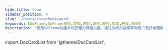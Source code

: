 ```yaml
---
hide_title: true
sidebar_position: 4
slug: '/course/starbook/word'
keywords: [GoFrame,GoFrame框架,文档,网站,课程,教程,指南,开发,框架]
description: '使用GoFrame构建单词管理的课程内容，通过详细的指南帮助用户更好地理解和应用GoFrame框架。'
---
```







import DocCardList from '@theme/DocCardList';

<DocCardList />










